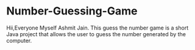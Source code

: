 # Number-Guessing-Game

Hii,Everyone Myself Ashmit Jain.
This guess the number game is a short Java project that allows the user to guess the number generated by the computer.
